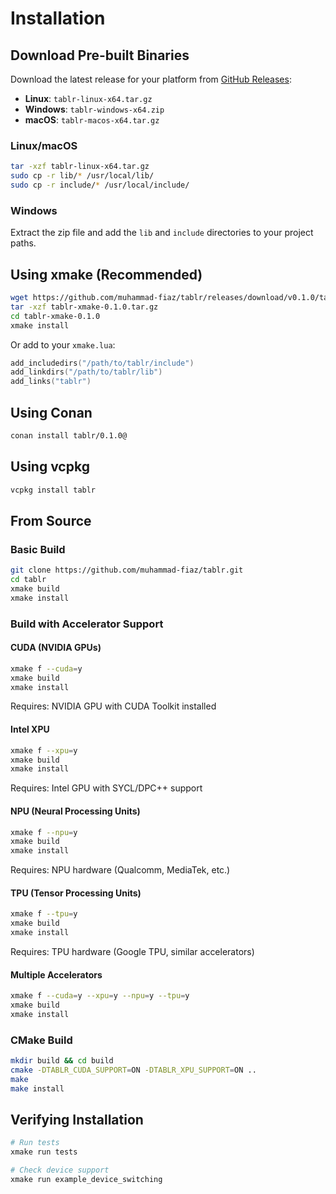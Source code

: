 # Installation

## Download Pre-built Binaries

Download the latest release for your platform from [GitHub Releases](https://github.com/muhammad-fiaz/tablr/releases):

- **Linux**: `tablr-linux-x64.tar.gz`
- **Windows**: `tablr-windows-x64.zip`
- **macOS**: `tablr-macos-x64.tar.gz`

### Linux/macOS

```bash
tar -xzf tablr-linux-x64.tar.gz
sudo cp -r lib/* /usr/local/lib/
sudo cp -r include/* /usr/local/include/
```

### Windows

Extract the zip file and add the `lib` and `include` directories to your project paths.

## Using xmake (Recommended)

```bash
wget https://github.com/muhammad-fiaz/tablr/releases/download/v0.1.0/tablr-xmake-0.1.0.tar.gz
tar -xzf tablr-xmake-0.1.0.tar.gz
cd tablr-xmake-0.1.0
xmake install
```

Or add to your `xmake.lua`:

```lua
add_includedirs("/path/to/tablr/include")
add_linkdirs("/path/to/tablr/lib")
add_links("tablr")
```

## Using Conan

```bash
conan install tablr/0.1.0@
```

## Using vcpkg

```bash
vcpkg install tablr
```

## From Source

### Basic Build

```bash
git clone https://github.com/muhammad-fiaz/tablr.git
cd tablr
xmake build
xmake install
```

### Build with Accelerator Support

#### CUDA (NVIDIA GPUs)

```bash
xmake f --cuda=y
xmake build
xmake install
```

Requires: NVIDIA GPU with CUDA Toolkit installed

#### Intel XPU

```bash
xmake f --xpu=y
xmake build
xmake install
```

Requires: Intel GPU with SYCL/DPC++ support

#### NPU (Neural Processing Units)

```bash
xmake f --npu=y
xmake build
xmake install
```

Requires: NPU hardware (Qualcomm, MediaTek, etc.)

#### TPU (Tensor Processing Units)

```bash
xmake f --tpu=y
xmake build
xmake install
```

Requires: TPU hardware (Google TPU, similar accelerators)

#### Multiple Accelerators

```bash
xmake f --cuda=y --xpu=y --npu=y --tpu=y
xmake build
xmake install
```

### CMake Build

```bash
mkdir build && cd build
cmake -DTABLR_CUDA_SUPPORT=ON -DTABLR_XPU_SUPPORT=ON ..
make
make install
```

## Verifying Installation

```bash
# Run tests
xmake run tests

# Check device support
xmake run example_device_switching
```
